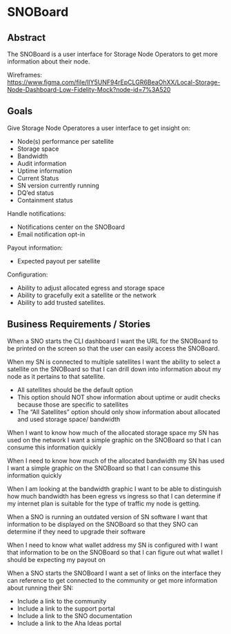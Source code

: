 # SNOBoard

## Abstract

The SNOBoard is a user interface for Storage Node Operators to get more information about their node.

Wireframes: https://www.figma.com/file/IlY5UNF94rEpCLGR6BeaOhXX/Local-Storage-Node-Dashboard-Low-Fidelity-Mock?node-id=7%3A520 

## Goals

Give Storage Node Operatores a user interface to get insight on:

* Node(s) performance per satellite
* Storage space
* Bandwidth
* Audit information
* Uptime information
* Current Status
* SN version currently running
* DQ’ed status
* Containment status

Handle notifications:

* Notifications center on the SNOBoard
* Email notification opt-in

Payout information:
* Expected payout per satellite

Configuration:
* Ability to adjust allocated egress and storage space
* Ability to gracefully exit a satellite or the network
* Ability to add trusted satellites.

## Business Requirements / Stories

When a SNO starts the CLI dashboard I want the URL for the SNOBoard to be printed on the screen so that the user can easily access the SNOBoard.

When my SN is connected to multiple satellites I want the ability to select a satellite on the SNOBoard so that I can drill down into information about my node as it pertains to that satellite.
* All satellites should be the default option
* This option should NOT show information about uptime or audit checks because those are specific to satellites
* The “All Satellites” option should only show information about allocated and used storage space/ bandwidth

When I want to know how much of the allocated storage space my SN has used on the network I want a simple graphic on the SNOBoard so that I can consume this information quickly

When I need to know how much of the allocated bandwidth my SN has used I want a simple graphic on the SNOBoard so that I can consume this information quickly

When I am looking at the bandwidth graphic I want to be able to distinguish how much bandwidth has been egress vs ingress so that I can determine if my internet plan is suitable for the type of traffic my node is getting. 

When a SNO is running an outdated version of SN software I want that information to be displayed on the SNOBoard so that they SNO can determine if they need to upgrade their software

When I need to know what wallet address my SN is configured with I want that information to be on the SNOBoard so that I can figure out what wallet I should be expecting my payout on

When a SNO starts the SNOBoard I want a set of links on the interface they can reference to get connected to the community or get more information about running their SN:
* Include a link to the community 
* Include a link to the support portal
* Include a link to the SNO documentation
* Include a link to the Aha Ideas portal
